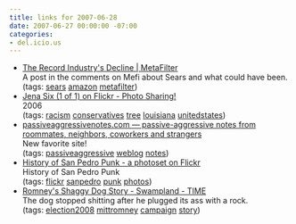 ```yaml
---
title: links for 2007-06-28
date: 2007-06-27 00:00:00 -07:00
categories:
- del.icio.us
---
```


<ul class="delicious">
    <li>
        <div class="delicious-link"><a href="http://www.metafilter.com/62394/The-Record-Industrys-Decline#1742245">The Record Industry's Decline | MetaFilter</a></div>
        <div class="delicious-extended">A post in the comments on Mefi about Sears and what could have been.</div>
        <div class="delicious-tags">(tags: <a href="http://del.icio.us/torrez/sears">sears</a> <a href="http://del.icio.us/torrez/amazon">amazon</a> <a href="http://del.icio.us/torrez/metafilter">metafilter</a>)</div>
    </li>
    <li>
        <div class="delicious-link"><a href="http://www.flickr.com/photos/whileseated/633429896">Jena Six (1 of 1) on Flickr - Photo Sharing!</a></div>
        <div class="delicious-extended">2006</div>
        <div class="delicious-tags">(tags: <a href="http://del.icio.us/torrez/racism">racism</a> <a href="http://del.icio.us/torrez/conservatives">conservatives</a> <a href="http://del.icio.us/torrez/tree">tree</a> <a href="http://del.icio.us/torrez/louisiana">louisiana</a> <a href="http://del.icio.us/torrez/unitedstates">unitedstates</a>)</div>
    </li>
    <li>
        <div class="delicious-link"><a href="http://www.passiveaggressivenotes.com/">passiveaggressivenotes.com — passive-aggressive notes from roommates, neighbors, coworkers and strangers</a></div>
        <div class="delicious-extended">New favorite site!</div>
        <div class="delicious-tags">(tags: <a href="http://del.icio.us/torrez/passiveaggressive">passiveaggressive</a> <a href="http://del.icio.us/torrez/weblog">weblog</a> <a href="http://del.icio.us/torrez/notes">notes</a>)</div>
    </li>
    <li>
        <div class="delicious-link"><a href="http://flickr.com/photos/angelsgate/sets/450090/">History of San Pedro Punk - a photoset on Flickr</a></div>
        <div class="delicious-extended">History of San Pedro Punk</div>
        <div class="delicious-tags">(tags: <a href="http://del.icio.us/torrez/flickr">flickr</a> <a href="http://del.icio.us/torrez/sanpedro">sanpedro</a> <a href="http://del.icio.us/torrez/punk">punk</a> <a href="http://del.icio.us/torrez/photos">photos</a>)</div>
    </li>
    <li>
        <div class="delicious-link"><a href="http://time-blog.com/swampland/2007/06/romneys_shaggy_dog_story.html">Romney's Shaggy Dog Story - Swampland - TIME</a></div>
        <div class="delicious-extended">The dog stopped shitting after he plugged its ass with a rock.</div>
        <div class="delicious-tags">(tags: <a href="http://del.icio.us/torrez/election2008">election2008</a> <a href="http://del.icio.us/torrez/mittromney">mittromney</a> <a href="http://del.icio.us/torrez/campaign">campaign</a> <a href="http://del.icio.us/torrez/story">story</a>)</div>
    </li>
</ul>
